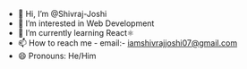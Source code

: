 - 👋 Hi, I’m @Shivraj-Joshi
- 👀 I’m interested in Web Development
- 🧠 I’m currently learning React⚛️
- 📫 How to reach me - email:- iamshivrajjoshi07@gmail.com
- 😄 Pronouns: He/Him
<!---
Shivraj-Joshi/Shivraj-Joshi is a ✨ special ✨ repository because its `README.md` (this file) appears on your GitHub profile.
You can click the Preview link to take a look at your changes.
--->

